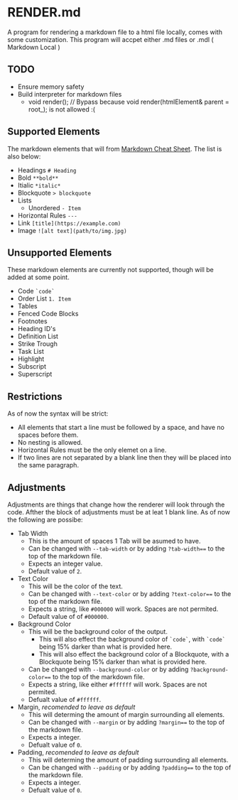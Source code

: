 # RENDER.md

A program for rendering a markdown file to a html file locally, comes with some customization. This program will accpet either .md files or .mdl ( Markdown Local )

## TODO

- Ensure memory safety
- Build interpreter for markdown files
  - void render(); // Bypass because void render(htmlElement& parent = root_); is not allowed :(

## Supported Elements

The markdown elements that will from [Markdown Cheat Sheet](www.markdownguide.org/cheat-sheet/). The list is also below:
- Headings `# Heading`
- Bold `**bold**`
- Itialic `*italic*`
- Blockquote `> blockquote`
- Lists
  - Unordered `- Item`
- Horizontal Rules `---`
- Link `[title](https://example.com)`
- Image `![alt text](path/to/img.jpg)`

## Unsupported Elements

These markdown elements are currently not supported, though will be added at some point.
- Code `` `code` ``
- Order List `1. Item`
- Tables
- Fenced Code Blocks
- Footnotes
- Heading ID's
- Definition List
- Strike Trough
- Task List
- Highlight
- Subscript
- Superscript

## Restrictions

As of now the syntax will be strict:
- All elements that start a line must be followed by a space, and have no spaces before them.
- No nesting is allowed.
- Horizontal Rules must be the only elemet on a line.
- If two lines are not separated by a blank line then they will be placed into the same paragraph.

## Adjustments

Adjustments are things that change how the renderer will look through the code. Afther the block of adjustments must be at leat 1 blank line. As of now the following are possibe:
- Tab Width
  - This is the amount of spaces 1 Tab will be asumed to have.
  - Can be changed with `--tab-width` or by adding `?tab-width==` to the top of the markdown file.
  - Expects an integer value.
  - Default value of `2`.
- Text Color
  - This will be the color of the text.
  - Can be changed with `--text-color` or by adding `?text-color==` to the top of the markdown file.
  - Expects a string, like `#000000` will work. Spaces are not permited.
  - Default value of of `#000000`.
- Background Color
  - This will be the background color of the output.
    - This will also effect the background color of `` `code` ``, with `` `code` `` being 15% darker than what is provided here.
    - This will also effect the background color of a Blockquote, with a Blockquote being 15% darker than what is provided here.
  - Can be changed with `--background-color` or by adding `?background-color==` to the top of the markdown file.
  - Expects a string, like either `#ffffff` will work. Spaces are not permited.
  - Defualt value of `#ffffff`.
- Margin, *recomended to leave as default*
  - This will determing the amount of margin surrounding all elements.
  - Can be changed with `--margin` or by adding `?margin==` to the top of the markdown file.
  - Expects a integer.
  - Defualt value of `0`.
- Padding, *recomended to leave as default*
  - This will determing the amount of padding surrounding all elements.
  - Can be changed with `--padding` or by adding `?padding==` to the top of the markdown file.
  - Expects a integer.
  - Defualt value of `0`.